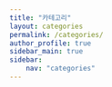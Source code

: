 ```yaml
---
title: "카테고리"
layout: categories
permalink: /categories/
author_profile: true
sidebar_main: true
sidebar: 
    nav: "categories"
---
```

